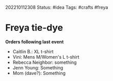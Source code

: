 202210112308
Status: #idea
Tags: #crafts #freya 

# Freya tie-dye
**Orders following last event**
- Caitlin B.: XL t-shirt
- Vini: Mens M/Women's L t-shirt
- Rebecca Neighbor: something
- Jenn Young: Something
- Mom (dave?): Something


